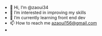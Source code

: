 - 👋 Hi, I’m @zaoui34
- 👀 I’m interested in improving my skills
- 🌱 I’m currently learning  front end dev
- 📫 How to reach me azaoui156@gmail.com
- 

<!---
zaoui34/zaoui34 is a ✨ special ✨ repository because its `README.md` (this file) appears on your GitHub profile.
You can click the Preview link to take a look at your changes.
--->
